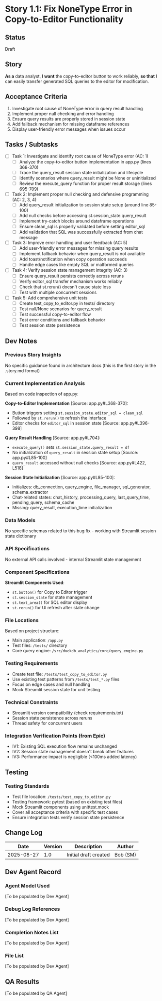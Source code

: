 # Story 1.1: Fix NoneType Error in Copy-to-Editor Functionality

## Status
Draft

## Story
**As a** data analyst,
**I want** the copy-to-editor button to work reliably,
**so that** I can easily transfer generated SQL queries to the editor for modification.

## Acceptance Criteria
1. Investigate root cause of NoneType error in query result handling
2. Implement proper null checking and error handling
3. Ensure query results are properly stored in session state
4. Add fallback mechanism for missing dataframe references
5. Display user-friendly error messages when issues occur

## Tasks / Subtasks
- [ ] Task 1: Investigate and identify root cause of NoneType error (AC: 1)
  - [ ] Analyze the copy-to-editor button implementation in app.py (lines 368-370)
  - [ ] Trace the query_result session state initialization and lifecycle
  - [ ] Identify scenarios where query_result might be None or uninitialized
  - [ ] Review the execute_query function for proper result storage (lines 695-709)

- [ ] Task 2: Implement proper null checking and defensive programming (AC: 2, 3, 4)
  - [ ] Add query_result initialization to session state setup (around line 85-100)
  - [ ] Add null checks before accessing st.session_state.query_result
  - [ ] Implement try-catch blocks around dataframe operations
  - [ ] Ensure clean_sql is properly validated before setting editor_sql
  - [ ] Add validation that SQL was successfully extracted from chat message

- [ ] Task 3: Improve error handling and user feedback (AC: 5)
  - [ ] Add user-friendly error messages for missing query results
  - [ ] Implement fallback behavior when query_result is not available
  - [ ] Add toast/notification when copy operation succeeds
  - [ ] Handle edge cases like empty SQL or malformed queries

- [ ] Task 4: Verify session state management integrity (AC: 3)
  - [ ] Ensure query_result persists correctly across reruns
  - [ ] Verify editor_sql transfer mechanism works reliably
  - [ ] Check that st.rerun() doesn't cause state loss
  - [ ] Test with multiple concurrent sessions

- [ ] Task 5: Add comprehensive unit tests
  - [ ] Create test_copy_to_editor.py in tests/ directory
  - [ ] Test null/None scenarios for query_result
  - [ ] Test successful copy-to-editor flow
  - [ ] Test error conditions and fallback behavior
  - [ ] Test session state persistence

## Dev Notes

### Previous Story Insights
No specific guidance found in architecture docs (this is the first story in the .story.md format)

### Current Implementation Analysis
Based on code inspection of app.py:

**Copy-to-Editor Implementation** [Source: app.py#L368-370]:
- Button triggers setting `st.session_state.editor_sql = clean_sql`
- Followed by `st.rerun()` to refresh the interface
- Editor checks for `editor_sql` in session state [Source: app.py#L396-398]

**Query Result Handling** [Source: app.py#L704]:
- `execute_query()` sets `st.session_state.query_result = df`
- No initialization of `query_result` in session state setup [Source: app.py#L85-100]
- `query_result` accessed without null checks [Source: app.py#L422, L518]

**Session State Initialization** [Source: app.py#L85-100]:
- Initializes: db_connection, query_engine, file_manager, sql_generator, schema_extractor
- Chat-related states: chat_history, processing_query, last_query_time, pending_query, schema_cache
- Missing: query_result, execution_time initialization

### Data Models
No specific schemas related to this bug fix - working with Streamlit session state dictionary

### API Specifications
No external API calls involved - internal Streamlit state management

### Component Specifications
**Streamlit Components Used**:
- `st.button()` for Copy to Editor trigger
- `st.session_state` for state management
- `st.text_area()` for SQL editor display
- `st.rerun()` for UI refresh after state change

### File Locations
Based on project structure:
- Main application: `/app.py`
- Test files: `/tests/` directory
- Core query engine: `/src/duckdb_analytics/core/query_engine.py`

### Testing Requirements
- Create test file: `/tests/test_copy_to_editor.py`
- Use existing test patterns from `/tests/test_*.py` files
- Focus on edge cases and null handling
- Mock Streamlit session state for unit testing

### Technical Constraints
- Streamlit version compatibility (check requirements.txt)
- Session state persistence across reruns
- Thread safety for concurrent users

### Integration Verification Points (from Epic)
- IV1: Existing SQL execution flow remains unchanged
- IV2: Session state management doesn't break other features
- IV3: Performance impact is negligible (<100ms added latency)

## Testing
### Testing Standards
- Test file location: `/tests/test_copy_to_editor.py`
- Testing framework: pytest (based on existing test files)
- Mock Streamlit components using unittest.mock
- Cover all acceptance criteria with specific test cases
- Ensure integration tests verify session state persistence

## Change Log
| Date | Version | Description | Author |
|------|---------|-------------|--------|
| 2025-08-27 | 1.0 | Initial draft created | Bob (SM) |

## Dev Agent Record
### Agent Model Used
[To be populated by Dev Agent]

### Debug Log References
[To be populated by Dev Agent]

### Completion Notes List
[To be populated by Dev Agent]

### File List
[To be populated by Dev Agent]

## QA Results
[To be populated by QA Agent]